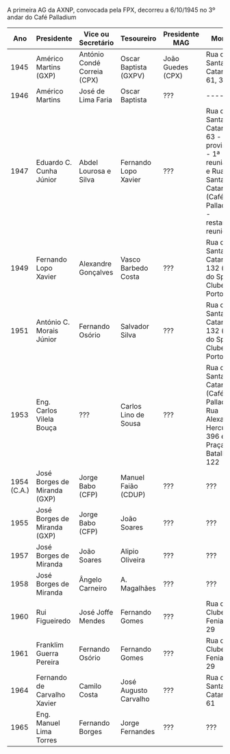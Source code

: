A primeira AG da AXNP, convocada pela FPX, decorreu a 6/10/1945 no 3º andar do Café Palladium

| Ano   |     Presidente               | Vice ou Secretário     |       Tesoureiro       |   Presidente MAG             |         Morada                  |
| ----  |       ---                    |       ---              |            ---         |       -----      |                      ----                   |
| 1945  |     Américo Martins (GXP)    | António Condé Correia  (CPX) |       Oscar Baptista (GXPV)  |       João Guedes (CPX)      |       Rua de Santa Catarina, 61, 3º|
| 1946  |     Américo Martins          | José de Lima Faria     |       Oscar Baptista   |       ???        |       -----      |       Rua de Santa Catarina, 61, 3º|
| 1947  |     Eduardo C. Cunha Júnior  | Abdel Lourosa e Silva  |  Fernando Lopo Xavier  |       ???        |       Rua de Santa Catarina, 63 -provisória - 1ª reunião - e Rua de Santa Catarina (Café Palladium) - restantes reuniões|
| 1949  |     Fernando Lopo Xavier     | Alexandre Gonçalves    |  Vasco Barbedo Costa   |       ???        |       Rua de Santa Catarina, 132  (sede do Sport Clube do Porto) |
| 1951  |     António C. Morais Júnior | Fernando Osório        |  Salvador Silva        |       ???        |       Rua de Santa Catarina, 132  (sede do Sport Clube do Porto)? |
| 1953  |     Eng. Carlos Vilela Bouça |  ???                   |  Carlos Lino de Sousa  |       ???        |       Rua de Santa Catarina (Café Palladium), Rua Alexandre Herculano, 396 e Praça da Batalha, 122|
| 1954 (C.A.) | José Borges de Miranda (GXP) | Jorge Babo (CFP) |  Manuel Faião (CDUP)   |       ???        |       ??? |
| 1955 | José Borges de Miranda (GXP) | Jorge Babo (CFP)        |  João Soares           |       ???        |       ??? |
| 1957 | José Borges de Miranda       | João Soares             |  Alipio Oliveira       |       ???        |       ??? |
| 1958 | José Borges de Miranda       | Ângelo Carneiro         |  A. Magalhães          |       ???        |       ??? |
| 1960 | Rui Figueiredo               | José Joffe Mendes       | Fernando Gomes         |       ???        |       Rua do Clube Fenianos, 29 |
| 1961 | Franklim Guerra Pereira      | Fernando Osório         | Fernando Gomes         |       ???        |       Rua do Clube Fenianos, 29 |
| 1964 | Fernando de Carvalho Xavier  | Camilo Costa            | José Augusto Carvalho  |       ???        |       Rua de Santa Catarina, 61 |
| 1965 | Eng. Manuel Lima Torres      | Fernando Borges         | Jorge Fernandes        |       ???        |       ??? |
